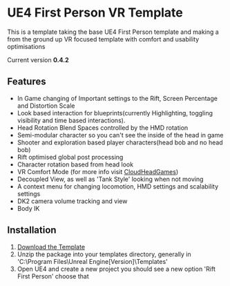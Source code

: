 UE4 First Person VR Template
============================
This is a template taking the base UE4 First Person template and making a from the ground up VR focused template with comfort and usability optimisations

Current version **0.4.2**

Features
--------
* In Game changing of Important settings to the Rift, Screen Percentage and Distortion Scale
* Look based interaction for blueprints(currently Highlighting, toggling visibility and time based interactions).
* Head Rotation Blend Spaces controlled by the HMD rotation
* Semi-modular character so you can't see the inside of the head in game
* Shooter and exploration based player characters(head bob and no head bob)
* Rift optimised global post processing
* Character rotation based from head look
* VR Comfort Mode (for more info visit [CloudHeadGames](http://www.thegallerygame.com/news.htm))
* Decoupled View, as well as 'Tank Style' looking when not moving
* A context menu for changing locomotion, HMD settings and scalability settings
* DK2 camera volume tracking and view
* Body IK

Installation
------------
1. [Download the Template](https://github.com/mitchemmc/UE4FirstPersonVRTemplate/releases)
1. Unzip the package into your templates directory, generally in 'C:\Program Files\Unreal Engine[Version]\Templates'
1. Open UE4 and create a new project you should see a new option 'Rift First Person' choose that
